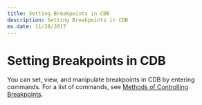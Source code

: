 ```yaml
---
title: Setting Breakpoints in CDB
description: Setting Breakpoints in CDB
ms.date: 11/28/2017
---
```


# Setting Breakpoints in CDB


You can set, view, and manipulate breakpoints in CDB by entering commands. For a list of commands, see [Methods of Controlling Breakpoints](methods-of-controlling-breakpoints.md).

 

 
